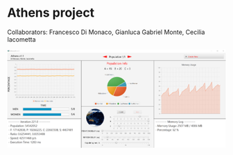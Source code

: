 # Athens project
Collaborators: Francesco Di Monaco, Gianluca Gabriel Monte, Cecilia Iacometta  

![ui](athens_ui.png)
